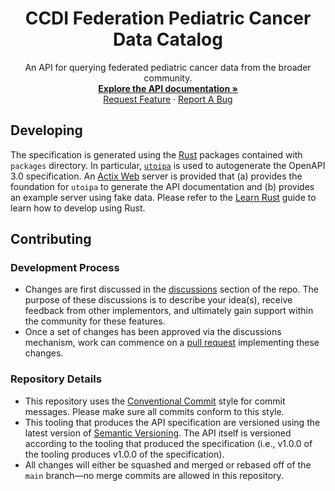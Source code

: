 <p align="center">
  <h1 align="center">
  CCDI Federation Pediatric Cancer Data Catalog
  </h1>
</p>

<p align="center">
    An API for querying federated pediatric cancer data from the broader community.
    <br />
    <a href="https://cbiit.github.io/ccdi-federation-api/"><strong>Explore the API documentation »</strong></a>
    <br />
    <a href="https://github.com/cbiit/ccdi-federation-api/issues/new?assignees=&labels=&template=feature_request.md&title=Descriptive%20Title&labels=enhancement">Request Feature</a>
    ·
    <a href="https://github.com/cbiit/ccdi-federation-api/issues/new?assignees=&labels=&template=bug_report.md&title=Descriptive%20Title&labels=bug">Report A Bug</a>
    <br />
  </p>
</p>

## Developing

The specification is generated using the [Rust] packages contained with
`packages` directory. In particular, [`utoipa`] is used to autogenerate the
OpenAPI 3.0 specification. An [Actix Web] server is provided that (a) provides
the foundation for `utoipa` to generate the API documentation and (b) provides
an example server using fake data. Please refer to the [Learn Rust] guide to
learn how to develop using Rust.

## Contributing

### Development Process

- Changes are first discussed in the
  [discussions](https://github.com/cbiit/ccdi-federation-api/discussions)
  section of the repo. The purpose of these discussions is to describe your
  idea(s), receive feedback from other implementors, and ultimately gain support
  within the community for these features.
- Once a set of changes has been approved via the discussions mechanism, work
  can commence on a [pull
  request](https://github.com/cbiit/ccdi-federation-api/discussions)
  implementing these changes.

### Repository Details

- This repository uses the [Conventional
  Commit](https://www.conventionalcommits.org/en/v1.0.0/) style for commit
  messages. Please make sure all commits conform to this style.
- This tooling that produces the API specification are versioned using the
  latest version of [Semantic Versioning](https://semver.org/). The API itself
  is versioned according to the tooling that produced the specification (i.e.,
  v1.0.0 of the tooling produces v1.0.0 of the specification).
- All changes will either be squashed and merged or rebased off of the `main`
  branch—no merge commits are allowed in this repository.

[Actix Web]: https://actix.rs/
[Learn Rust]: https://www.rust-lang.org/learn
[Rust]: https://www.rust-lang.org/
[`utoipa`]: https://github.com/juhaku/utoipa